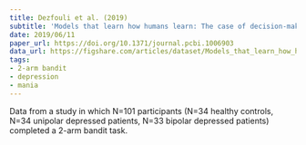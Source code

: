 ```yaml
---
title: Dezfouli et al. (2019)
subtitle: 'Models that learn how humans learn: The case of decision-making and its disorders'
date: 2019/06/11
paper_url: https://doi.org/10.1371/journal.pcbi.1006903
data_url: https://figshare.com/articles/dataset/Models_that_learn_how_humans_learn_The_case_of_decision-making_and_its_disorders/8257259
tags:
- 2-arm bandit
- depression
- mania
---
```


Data from a study in which N=101 participants (N=34 healthy controls, N=34 unipolar depressed patients, N=33 bipolar depressed patients) completed a 2-arm bandit task.

